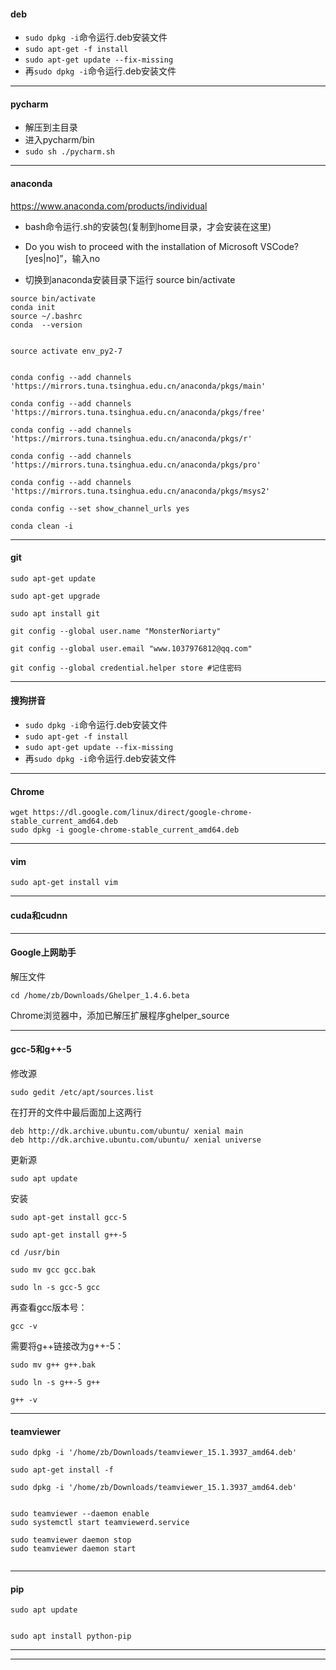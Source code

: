 
#### deb

- `sudo dpkg -i`命令运行.deb安装文件
- `sudo apt-get -f install`
- `sudo apt-get update --fix-missing`
- 再`sudo dpkg -i`命令运行.deb安装文件

---


#### pycharm

- 解压到主目录
- 进入pycharm/bin
- `sudo sh ./pycharm.sh`

---

#### anaconda

https://www.anaconda.com/products/individual

- bash命令运行.sh的安装包(复制到home目录，才会安装在这里)

- Do you wish to proceed with the installation of Microsoft VSCode? [yes|no]”，输入no

- 切换到anaconda安装目录下运行 source bin/activate
```
source bin/activate
conda init
source ~/.bashrc
conda  --version
```

```

source activate env_py2-7


```

```
conda config --add channels 'https://mirrors.tuna.tsinghua.edu.cn/anaconda/pkgs/main'

conda config --add channels 'https://mirrors.tuna.tsinghua.edu.cn/anaconda/pkgs/free'

conda config --add channels 'https://mirrors.tuna.tsinghua.edu.cn/anaconda/pkgs/r'

conda config --add channels 'https://mirrors.tuna.tsinghua.edu.cn/anaconda/pkgs/pro'

conda config --add channels 'https://mirrors.tuna.tsinghua.edu.cn/anaconda/pkgs/msys2'

conda config --set show_channel_urls yes

conda clean -i
```

---

#### git

```
sudo apt-get update

sudo apt-get upgrade

sudo apt install git

git config --global user.name "MonsterNoriarty"

git config --global user.email "www.1037976812@qq.com"

git config --global credential.helper store #记住密码
```

---

#### 搜狗拼音

- `sudo dpkg -i`命令运行.deb安装文件
- `sudo apt-get -f install`
- `sudo apt-get update --fix-missing`
- 再`sudo dpkg -i`命令运行.deb安装文件

---

#### Chrome

```
wget https://dl.google.com/linux/direct/google-chrome-stable_current_amd64.deb
sudo dpkg -i google-chrome-stable_current_amd64.deb
```

---
#### vim

```
sudo apt-get install vim

```

---
#### cuda和cudnn


---

#### Google上网助手


解压文件
```
cd /home/zb/Downloads/Ghelper_1.4.6.beta
```
Chrome浏览器中，添加已解压扩展程序ghelper_source

---

#### gcc-5和g++-5

修改源
```
sudo gedit /etc/apt/sources.list
```

在打开的文件中最后面加上这两行
```
deb http://dk.archive.ubuntu.com/ubuntu/ xenial main
deb http://dk.archive.ubuntu.com/ubuntu/ xenial universe
```

更新源
```
sudo apt update
```

安装
```
sudo apt-get install gcc-5
```
```
sudo apt-get install g++-5
```
```
cd /usr/bin
```
```
sudo mv gcc gcc.bak
```
```
sudo ln -s gcc-5 gcc
```

再查看gcc版本号：
```
gcc -v
```


需要将g++链接改为g++-5：
```
sudo mv g++ g++.bak
```
```
sudo ln -s g++-5 g++
```
```
g++ -v
```
---
#### teamviewer
```
sudo dpkg -i '/home/zb/Downloads/teamviewer_15.1.3937_amd64.deb'

sudo apt-get install -f

sudo dpkg -i '/home/zb/Downloads/teamviewer_15.1.3937_amd64.deb'


sudo teamviewer --daemon enable
sudo systemctl start teamviewerd.service

sudo teamviewer daemon stop
sudo teamviewer daemon start


```

---

#### pip

```
sudo apt update


sudo apt install python-pip
```

---




---
